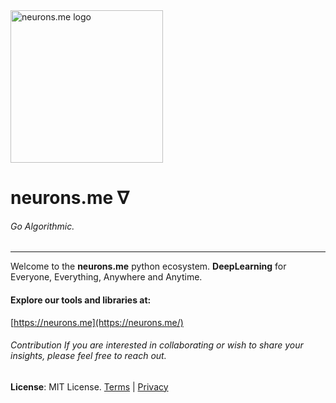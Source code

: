 <img src="https://res.cloudinary.com/dkwnxf6gm/image/upload/v1760895349/neurons.me-pip_dbdyvu.png" alt="neurons.me logo" width="244" height="244">

# neurons.me ∇

###### Go Algorithmic.

---

Welcome to the **neurons.me** python ecosystem. **DeepLearning** for Everyone, Everything, Anywhere and Anytime.

#### Explore our tools and libraries at:

[https://neurons.me](https://neurons.me/)

###### Contribution If you are interested in collaborating or wish to share your insights, please feel free to reach out.

**License**: MIT License. [Terms](https://docs.neurons.me/terms-and-conditions) | [Privacy](https://docs.neurons.me/privacy-policy)



